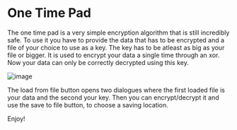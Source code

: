 # One Time Pad
The one time pad is a very simple encryption algorithm that is still incredibly safe.
To use it you have to provide the data that has to be encrypted and a file of your choice to use as a key. The key has to be atleast as big as your file or bigger.
It is used to encrypt your data a single time through an xor. Now your data can only be correctly decrypted using this key.

![image](https://user-images.githubusercontent.com/113838545/201472580-33558287-a286-428f-93c6-7aafcdc5ecea.png)

The load from file button opens two dialogues where the first loaded file is your data and the second your key. Then you can encrypt/decrypt it and use the save to file button, to choose a saving location.

Enjoy!
